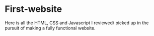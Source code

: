 # First-website
Here is all the HTML, CSS and Javascript I reviewed/ picked up in the pursuit of making a fully functional website.

